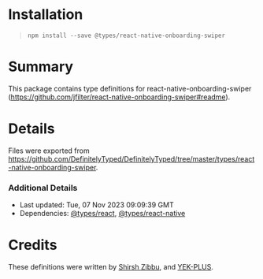 # Installation
> `npm install --save @types/react-native-onboarding-swiper`

# Summary
This package contains type definitions for react-native-onboarding-swiper (https://github.com/jfilter/react-native-onboarding-swiper#readme).

# Details
Files were exported from https://github.com/DefinitelyTyped/DefinitelyTyped/tree/master/types/react-native-onboarding-swiper.

### Additional Details
 * Last updated: Tue, 07 Nov 2023 09:09:39 GMT
 * Dependencies: [@types/react](https://npmjs.com/package/@types/react), [@types/react-native](https://npmjs.com/package/@types/react-native)

# Credits
These definitions were written by [Shirsh Zibbu](https://github.com/zhirzh), and [YEK-PLUS](https://github.com/yek-plus).
